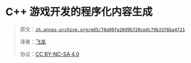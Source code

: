 # C++ 游戏开发的程序化内容生成

> 原文：[`zh.annas-archive.org/md5/78a00fe20d9b720cedc79b3376ba4721`](https://zh.annas-archive.org/md5/78a00fe20d9b720cedc79b3376ba4721)
> 
> 译者：[飞龙](https://github.com/wizardforcel)
> 
> 协议：[CC BY-NC-SA 4.0](http://creativecommons.org/licenses/by-nc-sa/4.0/)